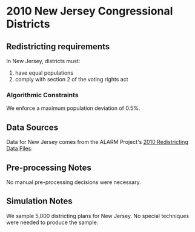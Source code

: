 # 2010 New Jersey Congressional Districts

## Redistricting requirements
In New Jersey, districts must:

1. have equal populations
2. comply with section 2 of the voting rights act

### Algorithmic Constraints
We enforce a maximum population deviation of 0.5%.

## Data Sources
Data for New Jersey comes from the ALARM Project's [2010 Redistricting Data Files](https://alarm-redist.github.io/posts/2021-08-10-census-2020/).

## Pre-processing Notes
No manual pre-processing decisions were necessary.

## Simulation Notes
We sample 5,000 districting plans for New Jersey.
No special techniques were needed to produce the sample.
